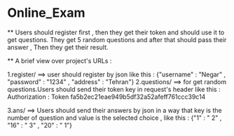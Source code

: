 # Online_Exam

** Users should register first , then they get their token and should use it to get questions.
   They get 5 random questions and after that should pass their answer , Then they get their result.

** A brief view over project's URLs :




   1.register/ ==> user should register by json like this : {"username" : "Negar" , "password" : "1234" , "address" : "Tehran"}
   2.questions/ ==> for get random questions.Users should send their token key in request's header like this :
                    Authorization : Token fa5b2ec21eae949b5df32a52afeff761ccc39c14
                    
                    
                    
                    
   3.ans/ ==> Users should send their answers by json in a way that key is the number of question and value is the selected 
              choice , like this : {"1" : " 2" , "16" : " 3" , "20" : " 1"}
   
